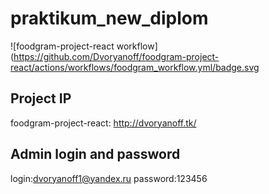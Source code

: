 # praktikum_new_diplom
![foodgram-project-react workflow](https://github.com/Dvoryanoff/foodgram-project-react/actions/workflows/foodgram_workflow.yml/badge.svg

## Project IP
foodgram-project-react: http://dvoryanoff.tk/

## Admin login and password
login:dvoryanoff1@yandex.ru
password:123456
